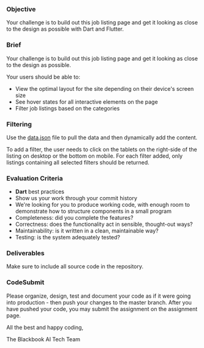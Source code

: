 ### Objective

Your challenge is to build out this job listing page and get it looking as close to the design as possible with Dart and Flutter.

### Brief

Your challenge is to build out this job listing page and get it looking as close to the design as possible.

Your users should be able to:

-   View the optimal layout for the site depending on their device's screen size
-   See hover states for all interactive elements on the page
-   Filter job listings based on the categories

### Filtering

Use the [data.json](./data.json) file to pull the data and then dynamically add the content. 

To add a filter, the user needs to click on the tablets on the right-side of the listing on desktop or the bottom on mobile. For each filter added, only listings containing all selected filters should be returned.

### Evaluation Criteria

-   **Dart** best practices
-   Show us your work through your commit history
-   We're looking for you to produce working code, with enough room to demonstrate how to structure components in a small program
-   Completeness: did you complete the features?
-   Correctness: does the functionality act in sensible, thought-out ways?
-   Maintainability: is it written in a clean, maintainable way?
-   Testing: is the system adequately tested?

### Deliverables

Make sure to include all source code in the repository. 

### CodeSubmit

Please organize, design, test and document your code as if it were going into production - then push your changes to the master branch. After you have pushed your code, you may submit the assignment on the assignment page.

All the best and happy coding,

The Blackbook AI Tech Team